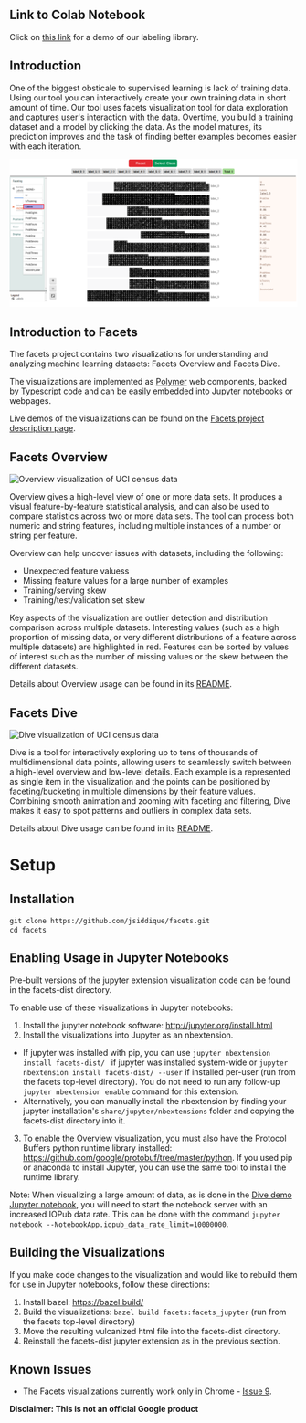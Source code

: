 ## Link to Colab Notebook

Click on [this link](https://colab.research.google.com/github/jsiddique/facets_labeling/blob/master/colab_facets_labeling_demo.ipynb) for a demo of our labeling library.

## Introduction
One of the biggest obsticale to supervised learning is lack of training data. Using our tool you can interactively create your own training data in short amount of time. Our tool uses facets visualization tool for data exploration and captures user's interaction with the data. Overtime, you build a training dataset and a model by clicking the data. As the model matures, its prediction improves and the task of finding better examples becomes easier with each iteration. 

![Dive visualization of UCI census data](/interactive-semi-supervised-learning/screenshots/arrange_data.png "Dive visualization of UCI census data -  Lichman, M. (2013). UCI Machine Learning Repository [http://archive.ics.uci.edu/ml/datasets/Census+Income]. Irvine, CA: University of California, School of Information and Computer Science")

## Introduction to Facets

The facets project contains two visualizations for understanding and analyzing machine learning datasets: Facets Overview and Facets Dive.

The visualizations are implemented as [Polymer](https://www.polymer-project.org) web components, backed by [Typescript](https://www.typescriptlang.org) code and can be easily embedded into Jupyter notebooks or webpages.

Live demos of the visualizations can be found on the [Facets project description page](https://pair-code.github.io/facets/).

## Facets Overview

![Overview visualization of UCI census data](/img/overview-census.png "Overview visualization of UCI census data -  Lichman, M. (2013). UCI Machine Learning Repository [http://archive.ics.uci.edu/ml/datasets/Census+Income]. Irvine, CA: University of California, School of Information and Computer Science")

Overview gives a high-level view of one or more data sets. It produces a visual feature-by-feature statistical analysis, and can also be used to compare statistics across two or more data sets. The tool can process both numeric and string features, including multiple instances of a number or string per feature.

Overview can help uncover issues with datasets, including the following:

* Unexpected feature valuess
* Missing feature values for a large number of examples
* Training/serving skew
* Training/test/validation set skew

Key aspects of the visualization are outlier detection and distribution comparison across multiple datasets.
Interesting values (such as a high proportion of missing data, or very different distributions of a feature across multiple datasets) are highlighted in red.
Features can be sorted by values of interest such as the number of missing values or the skew between the different datasets.

Details about Overview usage can be found in its [README](./facets_overview/README.md).

## Facets Dive

![Dive visualization of UCI census data](/img/dive-census.png "Dive visualization of UCI census data -  Lichman, M. (2013). UCI Machine Learning Repository [http://archive.ics.uci.edu/ml/datasets/Census+Income]. Irvine, CA: University of California, School of Information and Computer Science")

Dive is a tool for interactively exploring up to tens of thousands of multidimensional data points, allowing users to seamlessly switch between a high-level overview and low-level details.
Each example is a represented as single item in the visualization and the points can be positioned by faceting/bucketing in multiple dimensions by their feature values. Combining smooth animation and zooming with faceting and filtering, Dive makes it easy to spot patterns and outliers in complex data sets.

Details about Dive usage can be found in its [README](./facets_dive/README.md).

# Setup

## Installation
```
git clone https://github.com/jsiddique/facets.git
cd facets
```

## Enabling Usage in Jupyter Notebooks

Pre-built versions of the jupyter extension visualization code can be found in the facets-dist directory.

To enable use of these visualizations in Jupyter notebooks:

1. Install the jupyter notebook software: http://jupyter.org/install.html
2. Install the visualizations into Jupyter as an nbextension.
  * If jupyter was installed with pip, you can use ```jupyter nbextension install facets-dist/ ``` if jupyter was installed system-wide or ```jupyter nbextension install facets-dist/ --user``` if installed per-user (run from the facets top-level directory). You do not need to run any follow-up ```jupyter nbextension enable``` command for this extension.
  * Alternatively, you can manually install the nbextension by finding your jupyter installation's ```share/jupyter/nbextensions``` folder and copying the facets-dist directory into it.
3. To enable the Overview visualization, you must also have the Protocol Buffers python runtime library installed: https://github.com/google/protobuf/tree/master/python. If you used pip or anaconda to install Jupyter, you can use the same tool to install the runtime library.

Note: When visualizing a large amount of data, as is done in the [Dive demo Jupyter notebook](./facets_dive/Dive_demo.ipynb), you will need to start the notebook server with an increased IOPub data rate.
This can be done with the command ```jupyter notebook --NotebookApp.iopub_data_rate_limit=10000000```.

## Building the Visualizations

If you make code changes to the visualization and would like to rebuild them for use in Jupyter notebooks, follow these directions:

1. Install bazel: https://bazel.build/
2. Build the visualizations: ```bazel build facets:facets_jupyter``` (run from the facets top-level directory)
3. Move the resulting vulcanized html file into the facets-dist directory.
4. Reinstall the facets-dist jupyter extension as in the previous section.

## Known Issues

* The Facets visualizations currently work only in Chrome - [Issue 9](../../issues/9).

**Disclaimer: This is not an official Google product**
